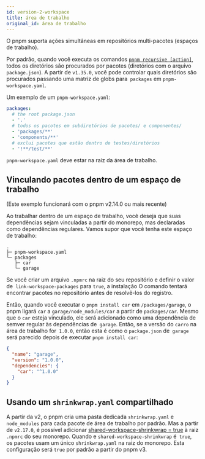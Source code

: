 ```yaml
---
id: version-2-workspace
title: área de trabalho
original_id: área de trabalho
---
```


O pnpm suporta ações simultâneas em repositórios multi-pacotes (espaços de trabalho).

Por padrão, quando você executa os comandos [`pnpm recursive [action]`](pnpm-recursive.md),
todos os diretórios são procurados por pacotes (diretórios com o arquivo `package.json`).
A partir de `v1.35.0`, você pode controlar quais diretórios são procurados passando uma matriz de globs para` packages` em `pnpm-workspace.yaml`.

Um exemplo de um `pnpm-workspace.yaml`:

```yaml
packages:
  # the root package.json
  - '.'
  # todos os pacotes em subdiretórios de pacotes/ e componentes/
  - 'packages/**'
  - 'components/**'
  # exclui pacotes que estão dentro de testes/diretórios
  - '!**/test/**'
```

`pnpm-workspace.yaml` deve estar na raiz da área de trabalho.

## Vinculando pacotes dentro de um espaço de trabalho

(Este exemplo funcionará com o pnpm v2.14.0 ou mais recente)

Ao trabalhar dentro de um espaço de trabalho, você deseja que suas dependências sejam vinculadas a partir do monorepo, mas declaradas como dependências regulares.
Vamos supor que você tenha este espaço de trabalho:

```
.
├─ pnpm-workspace.yaml
└─ packages
   ├─ car
   └─ garage
```

Se você criar um arquivo `.npmrc` na raiz do seu repositório e definir o valor de` link-workspace-packages` para `true`, a instalação
O comando tentará encontrar pacotes no repositório antes de resolvê-los do registro.

Então, quando você executar o `pnpm install car` em `/packages/garage`, o pnpm ligará `car` a `garage/node_modules/car` a partir de `packages/car`.
Mesmo que o `car` esteja vinculado, ele será adicionado como uma dependência de semver regular às dependências de` garage`. Então, se a versão do `carro` na área de trabalho for` 1.0.0`, então esta é
como o `package.json` de` garage` será parecido depois de executar `pnpm install car`:

```json
{
  "name": "garage",
  "version": "1.0.0",
  "dependencies": {
    "car": "^1.0.0"
  }
}
```

## Usando um `shrinkwrap.yaml` compartilhado

A partir da v2, o pnpm cria uma pasta dedicada `shrinkwrap.yaml` e` node_modules` para cada pacote de área de trabalho por padrão.
Mas a partir de `v2.17.0`, é possível adicionar [shared-workspace-shrinkwrap = true](pnpm-recursive.md#shared-workspace-shrinkwrap) à raiz` .npmrc` do seu monorepo.
Quando e `shared-workspace-shrinkwrap` é` true`, os pacotes usam um único `shrinkwrap.yaml` na raiz do monorepo.
Esta configuração será `true` por padrão a partir do pnpm v3.